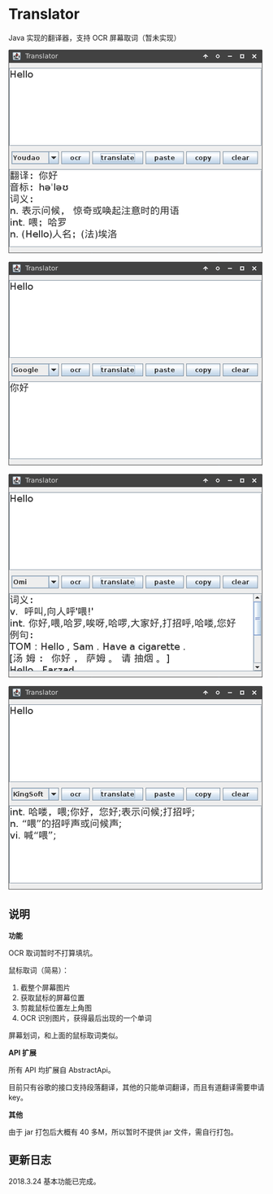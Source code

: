 # Translator

Java 实现的翻译器，支持 OCR 屏幕取词（暂未实现）

![1](https://github.com/Zoctan/Translator/blob/master/README/1.png)

![1](https://github.com/Zoctan/Translator/blob/master/README/2.png)

![1](https://github.com/Zoctan/Translator/blob/master/README/3.png)

![1](https://github.com/Zoctan/Translator/blob/master/README/4.png)

## 说明

**功能**

OCR 取词暂时不打算填坑。

鼠标取词（简易）：
1. 截整个屏幕图片
2. 获取鼠标的屏幕位置
3. 剪裁鼠标位置左上角图
4. OCR 识别图片，获得最后出现的一个单词

屏幕划词，和上面的鼠标取词类似。

**API 扩展**

所有 API 均扩展自 AbstractApi。

目前只有谷歌的接口支持段落翻译，其他的只能单词翻译，而且有道翻译需要申请 key。

**其他**

由于 jar 打包后大概有 40 多M，所以暂时不提供 jar 文件，需自行打包。

## 更新日志

2018.3.24 基本功能已完成。